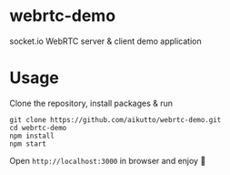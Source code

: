 # webrtc-demo

socket.io WebRTC server &amp; client demo application


# Usage

Clone the repository, install packages & run

```
git clone https://github.com/aikutto/webrtc-demo.git
cd webrtc-demo
npm install
npm start
```


Open `http://localhost:3000` in browser and enjoy 🎉️
